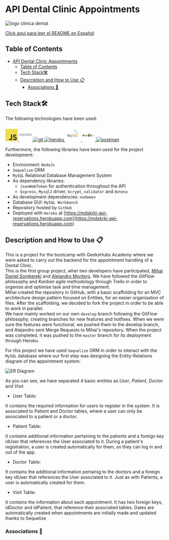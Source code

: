 # API Dental Clinic Appointments

![logo clinica dental](https://vinti7.com/wp-content/uploads/2016/05/logos-de-dentistas-35.jpg)

[Click aquí para leer el README en Español](./README.md) 

## Table of Contents
- [API Dental Clinic Appointments](#api-dental-clinic-appointments)
  - [Table of Contents](#table-of-contents)
  - [Tech Stack🛠](#tech-stack)
  - [Description and How to Use 📋](#description-and-how-to-use-)
    - [Associations 🥨](#associations-)


## Tech Stack🛠

The following technologies have been used: 

<p align="left">     
<a href="https://developer.mozilla.org/en-US/docs/Web/JavaScript" target="_blank"> 
  <img src="https://raw.githubusercontent.com/devicons/devicon/master/icons/javascript/javascript-original.svg" alt="javascript" width="40" height="40"/>
  <a href="https://expressjs.com" target="_blank" rel="noreferrer"> <img src="https://raw.githubusercontent.com/devicons/devicon/master/icons/express/express-original-wordmark.svg" alt="express" width="40" height="40"/> </a>
  <a href="https://git-scm.com/" target="_blank" rel="noreferrer"> <img src="https://www.vectorlogo.zone/logos/git-scm/git-scm-icon.svg" alt="git" width="40" height="40"/> </a> 
  <a href="https://heroku.com" target="_blank" rel="noreferrer"> <img src="https://www.vectorlogo.zone/logos/heroku/heroku-icon.svg" alt="heroku" width="40" height="40"/> </a> 
  <a href="https://www.mysql.com/" target="_blank" rel="noreferrer"> <img height="50" src="https://raw.githubusercontent.com/github/explore/80688e429a7d4ef2fca1e82350fe8e3517d3494d/topics/mysql/mysql.png"> </a> 
  <a href="https://nodejs.org" target="_blank" rel="noreferrer"> <img src="https://raw.githubusercontent.com/devicons/devicon/master/icons/nodejs/nodejs-original-wordmark.svg" alt="nodejs" width="40" height="40"/> </a> 
  <a href="https://postman.com" target="_blank" rel="noreferrer"> <img src="https://www.vectorlogo.zone/logos/getpostman/getpostman-icon.svg" alt="postman" width="40" height="40"/> </a>
  
</a> 
</p>

Furthermore, the following libraries have been used for the project development:
- Environment: `NodeJs` 
- `Sequelize` ORM
- `MySQL` Relational Database Management System
- As dependency libraries: 
  - `JsonWebToken` for authentication throughout the API 
  - `Express`, `Mysql2` driver, `bcrypt`, `validator` and `dotenv`
- As development dependencies: `nodemon`
- Database GUI: `MySQL Workbench`
- Repository hosted by `GitHub`
- Deployed with `Heroku` at [https://mdskrki-api-reservations.herokuapp.com](https://mdskrki-api-reservations.herokuapp.com)

## Description and How to Use 📋

This is a project for the bootcamp with GeeksHubs Academy where we were asked to carry out the backend for the appointment handling of a Dental Clinic. <br/>
This is the first group project, wher two developers have participated, [Mihai Daniel Somkereki](https://github.com/MDSkrki) and [Alejandro Montero](https://github.com/alexmonpe). We have followed the _GitFlow_ philosophy and _Kanban_ agile methodology through Trello in order to organise and optimise task and time management.<br/>
Mihai created the repository in GitHub, with a basic scaffolding for an MVC architecture design pattern focused on Entities, for an easier organisation of files. After the scaffolding, we decided to fork the project in order to be able to work in parallel.<br/>
We have mainly worked on our own `develop` branch following the GitFlow philosophy, creating branches for new features and hotfixes. When we were sure the features were functional, we pushed them to the develop branch, and Alejandro sent Merge Requests to Mihai's repository. When the project was completed, it was pushed to the `master` branch for its deployment through Heroku.<br/>

For this project we have used `Sequelize` ORM in order to interact with the `MySQL` database where our first step was designing the Entity-Relations diagram of the appointment system: 

![ER Diagram](https://i.postimg.cc/SsQgbJvd/ER-Visits.png)

As you can see, we have separated 4 basic entities as *User*, *Patient*, *Doctor* and *Visit*.

- User Table:

It contains the required information for users to register in the system. It is associated to Patient and Doctor tables, where a user can only be associated to a patient or a doctor.

- Patient Table:

It contains additional information pertaining to the patients and a foreign key idUser that references the User associated to it. During a patient's registration, a user is created automatically for them, so they can log in and out of the app.

- Doctor Table:

It contains the additional information pertainig to the doctors and a foreign key idUser that references the User associated to it. Just as with Patients, a user is automatically created for them.

- Visit Table:

It contains the information about each appointment. It has two foreign keys, idDoctor and idPatient, that reference their associated tables. Dates are automatically created when appointments are initially made and updated thanks to Sequelize

### Associations 🥨